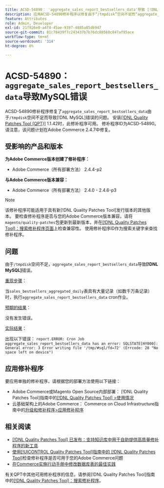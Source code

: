 ```yaml
---
title: ACSD-54890： 'aggregate_sales_report_bestsellers_data'导致 [!DNL MySQL] 错误
description: 应用ACSD-54890修补程序以修复由于“/tmpdisk”空间不足而“aggregate_sales_report_bestsellers_data”导致 [!DNL MySQL] 错误的Adobe Commerce问题。
feature: Attributes
role: Admin, Developer
exl-id: 21f926e0-a4f4-45ae-9397-4885a85db947
source-git-commit: 81c78439f7c243437b7b76dc80560c847af95ace
workflow-type: tm+mt
source-wordcount: '314'
ht-degree: 0%

---
```


# ACSD-54890： `aggregate_sales_report_bestsellers_data`导致MySQL错误

ACSD-54890修补程序修复了`aggregate_sales_report_bestsellers_data`由于`/tmpdisk`空间不足而导致[!DNL MySQL]错误的问题。 安装[[!DNL Quality Patches Tool (QPT)]](https://experienceleague.adobe.com/zh-hans/docs/commerce-knowledge-base/kb/announcements/commerce-announcements/magento-quality-patches-released-new-tool-to-self-serve-quality-patches) 1.1.42时，此修补程序可用。 修补程序ID为ACSD-54890。 请注意，该问题计划在Adobe Commerce 2.4.7中修复。

## 受影响的产品和版本

**为Adobe Commerce版本创建了修补程序：**

* Adobe Commerce（所有部署方法） 2.4.4-p2

**与Adobe Commerce版本兼容：**

* Adobe Commerce（所有部署方法） 2.4.0 - 2.4.6-p3

>[!NOTE]
>
>该修补程序可能适用于具有新[!DNL Quality Patches Tool]发行版本的其他版本。 要检查修补程序是否与您的Adobe Commerce版本兼容，请将`magento/quality-patches`包更新到最新版本，并在[[!DNL Quality Patches Tool]：搜索修补程序页面](https://experienceleague.adobe.com/tools/commerce-quality-patches/index.html?lang=zh-Hans)上检查兼容性。 使用修补程序ID作为搜索关键字来查找修补程序。

## 问题

由于`/tmpdisk`空间不足，`aggregate_sales_report_bestsellers_data`导致&#x200B;**[!DNL MySQL]**&#x200B;错误。

<u>重现步骤</u>：

当`sales_bestsellers_aggregated_daily`表具有大量记录（如数千万条记录）时，执行`aggregate_sales_report_bestsellers_data` cron作业。

<u>预期的结果</u>：

没有发生错误。

<u>实际结果</u>：

出现以下错误：
`report.ERROR: Cron Job aggregate_sales_report_bestsellers_data has an error: SQLSTATE[HY000]: General error: 3 Error writing file '/tmp/#sql/fd=72' (Errcode: 28 "No space left on device")`

## 应用修补程序

要应用单独的修补程序，请根据您的部署方法使用以下链接：

* Adobe Commerce或Magento Open Source内部部署： [!DNL Quality Patches Tool]指南中的[[!DNL Quality Patches Tool] >使用情况](/help/tools/quality-patches-tool/usage.md)
* 云基础架构上的Adobe Commerce： Commerce on Cloud Infrastructure指南中的[升级和修补程序>应用修补程序](https://experienceleague.adobe.com/docs/commerce-cloud-service/user-guide/develop/upgrade/apply-patches.html?lang=zh-Hans)

## 相关阅读

* [[!DNL Quality Patches Tool] 已发布：支持知识库中用于自助提供高质量修补程序的新工具](https://experienceleague.adobe.com/zh-hans/docs/commerce-knowledge-base/kb/announcements/commerce-announcements/magento-quality-patches-released-new-tool-to-self-serve-quality-patches)
* [使用[!UICONTROL Quality Patches Tool]指南中的 [!DNL Quality Patches Tool]](/help/tools/quality-patches-tool/patches-available-in-qpt/check-patch-for-magento-issue-with-magento-quality-patches.md)检查修补程序是否可用于您的Adobe Commerce问题
* [在Commerce实施行动手册中修改数据库表的最佳实践](https://experienceleague.adobe.com/zh-hans/docs/commerce-operations/implementation-playbook/best-practices/development/modifying-core-and-third-party-tables#why-adobe-recommends-avoiding-modifications)

有关QPT中其他可用修补程序的信息，请参阅[!DNL Quality Patches Tool]指南中的[[!DNL Quality Patches Tool]：搜索修补程序](https://experienceleague.adobe.com/tools/commerce-quality-patches/index.html?lang=zh-Hans)。

